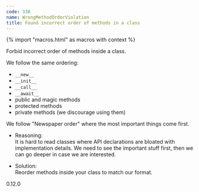 ```yaml
---
code: 338
name: WrongMethodOrderViolation
title: Found incorrect order of methods in a class
---
```


{% import "macros.html" as macros with context %}

Forbid incorrect order of methods inside a class.

We follow the same ordering:

  - `__new__`
  - `__init__`
  - `__call__`
  - `__await__`
  - public and magic methods
  - protected methods
  - private methods (we discourage using them)

We follow "Newspaper order" where the most important things come first.

  - Reasoning:  
    It is hard to read classes where API declarations are bloated with
    implementation details. We need to see the important stuff first,
    then we can go deeper in case we are interested.

  - Solution:  
    Reorder methods inside your class to match our format.

<div class="versionadded">

0.12.0

</div>